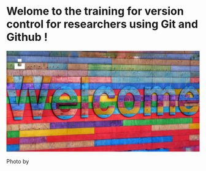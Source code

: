 # Welome to the training for version control for researchers using Git and Github !

![](images/slack-imgs.com.jpeg)

Photo by<a href="https://unsplash.com/photos/6wAGwpsXHE0">

